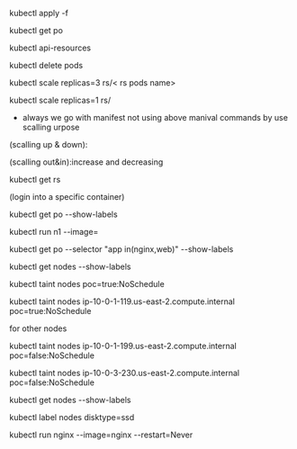 
kubectl apply -f <filename>

kubectl get po

kubectl api-resources

kubectl delete pods <pod name1> <pod2> <pod3>

kubectl scale replicas=3 rs/< rs pods name>

kubectl scale replicas=1 rs/<rs pods name>

* always we go with manifest not using above manival commands by use scalling urpose

(scalling up & down):

(scalling out&in):increase and decreasing

kubectl get rs

(login into a specific container)

kubectl get po --show-labels

kubectl run n1 --image=<labels>

kubectl  get po --selector "app in(nginx,web)" --show-labels

kubectl get nodes --show-labels

kubectl taint nodes <node-name> poc=true:NoSchedule

kubectl taint nodes ip-10-0-1-119.us-east-2.compute.internal poc=true:NoSchedule

for other nodes

kubectl taint nodes ip-10-0-1-199.us-east-2.compute.internal poc=false:NoSchedule

kubectl taint nodes ip-10-0-3-230.us-east-2.compute.internal poc=false:NoSchedule

kubectl get nodes --show-labels

kubectl label nodes <your-node-name> disktype=ssd

kubectl run nginx --image=nginx --restart=Never




